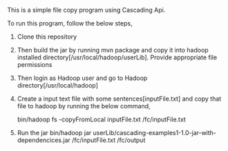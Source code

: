 This is a simple file copy program using Cascading Api.

To run this program, follow the below steps,

1. Clone this repository

2. Then build the jar by running mvn package and copy it into hadoop installed directory[/usr/local/hadoop/userLib]. Provide appropriate file permissions

3. Then login as Hadoop user and go to Hadoop directory[/usr/local/hadoop]

4. Create a input text file with some sentences[inputFile.txt] and copy that file to hadoop by running the below command,

      bin/hadoop fs -copyFromLocal inputFile.txt /fc/inputFile.txt

5. Run the jar
    bin/hadoop jar userLib/cascading-examples1-1.0-jar-with-dependencices.jar /fc/inputFile.txt /fc/output
